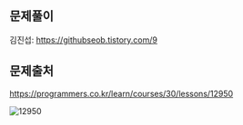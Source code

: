 ## 문제풀이
김진섭: https://githubseob.tistory.com/9
## 문제출처
https://programmers.co.kr/learn/courses/30/lessons/12950

![12950](https://user-images.githubusercontent.com/83795383/128060417-5ff44b5f-c7ee-4b40-b1c5-f515bdbc1ba5.jpg)

